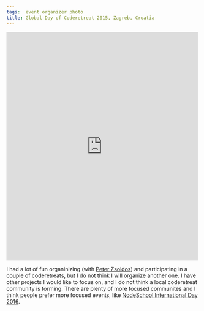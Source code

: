 ```yaml
---
tags:  event organizer photo
title: Global Day of Coderetreat 2015, Zagreb, Croatia
---
```

<iframe src="https://web.facebook.com/plugins/post.php?href=https%3A%2F%2Fweb.facebook.com%2Fmedia%2Fset%2F%3Fset%3Da.10156205821117290.1073741939.735252289%26type%3D3&width=500" width="500" height="597" style="border:none;overflow:hidden" scrolling="no" frameborder="0" allowTransparency="true"></iframe>

I had a lot of fun organinizing (with [Peter Zsoldos](https://twitter.com/zsepi)) and participating in a couple of coderetreats, but I do not think I will organize another one. I have other projects I would like to focus on, and I do not think a local coderetreat community is forming. There are plenty of more focused communites and I think people prefer more focused events, like [NodeSchool International Day 2016](/nodeschool-international-day-2016).
